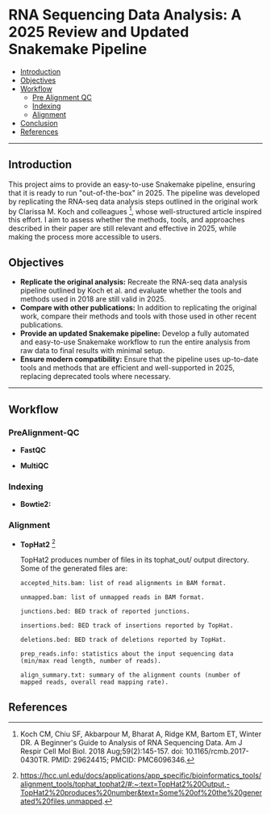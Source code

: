 # RNA Sequencing Data Analysis: A 2025 Review and Updated Snakemake Pipeline

- [Introduction](#introduction)
- [Objectives](#objectives)
- [Workflow](#workflow)
  - [Pre Alignment QC](#PreAlignment-QC)
  - [Indexing](#Indexing)
  - [Alignment](#Alignment)
- [Conclusion](#conclusion)
- [References](#references)
---

## Introduction

This project aims to provide an easy-to-use Snakemake pipeline, ensuring that it is ready to run "out-of-the-box" in 2025. The pipeline was developed by replicating the RNA-seq data analysis steps outlined in the original work by Clarissa M. Koch and colleagues [^1], whose well-structured article inspired this effort. I aim to assess whether the methods, tools, and approaches described in their paper are still relevant and effective in 2025, while making the process more accessible to users.

## Objectives

- **Replicate the original analysis:** Recreate the RNA-seq data analysis pipeline outlined by Koch et al. and evaluate whether the tools and methods used in 2018 are still valid in 2025.
- **Compare with other publications:** In addition to replicating the original work, compare their methods and tools with those used in other recent publications.
- **Provide an updated Snakemake pipeline:** Develop a fully automated and easy-to-use Snakemake workflow to run the entire analysis from raw data to final results with minimal setup.
- **Ensure modern compatibility:** Ensure that the pipeline uses up-to-date tools and methods that are efficient and well-supported in 2025, replacing deprecated tools where necessary.
---
## Workflow

  ### PreAlignment-QC

  - **FastQC**

  - **MultiQC**

  ### Indexing

  - **Bowtie2:**

  ### Alignment

  - **TopHat2** [^2]

    TopHat2 produces number of files in its tophat_out/ output directory. Some of the generated files are:
    ```
    accepted_hits.bam: list of read alignments in BAM format.

    unmapped.bam: list of unmapped reads in BAM format.

    junctions.bed: BED track of reported junctions.

    insertions.bed: BED track of insertions reported by TopHat.

    deletions.bed: BED track of deletions reported by TopHat.

    prep_reads.info: statistics about the input sequencing data (min/max read length, number of reads).

    align_summary.txt: summary of the alignment counts (number of mapped reads, overall read mapping rate).
    ```

## References
[^1]: Koch CM, Chiu SF, Akbarpour M, Bharat A, Ridge KM, Bartom ET, Winter DR. A Beginner's Guide to Analysis of RNA Sequencing Data. Am J Respir Cell Mol Biol. 2018 Aug;59(2):145-157. doi: 10.1165/rcmb.2017-0430TR. PMID: 29624415; PMCID: PMC6096346.
[^2]: https://hcc.unl.edu/docs/applications/app_specific/bioinformatics_tools/alignment_tools/tophat_tophat2/#:~:text=TopHat2%20Output,-TopHat2%20produces%20number&text=Some%20of%20the%20generated%20files,unmapped.
